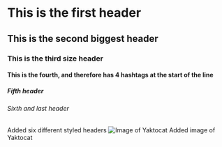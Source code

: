 # This is the first header
## This is the second biggest header
### This is the third size header
#### This is the fourth, and therefore has 4 hashtags at the start of the line
##### Fifth header
###### Sixth and last header
Added six different styled headers
![Image of Yaktocat](https://octodex.github.com/images/yaktocat.png)
Added image of Yaktocat

